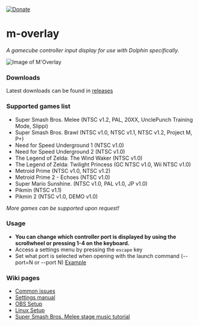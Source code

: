 [![Donate](https://img.shields.io/badge/Donate-PayPal-green.svg)](https://www.paypal.com/cgi-bin/webscr?cmd=_donations&business=VS3S4WHQMZEP6&currency_code=USD&source=url)

# m-overlay
*A gamecube controller input display for use with Dolphin specifically.*

![Image of M'Overlay](https://thumbs.gfycat.com/GraciousAlarmingAntbear-size_restricted.gif)

### Downloads

Latest downloads can be found in [releases](https://github.com/bkacjios/m-overlay/releases)

### Supported games list

* Super Smash Bros. Melee (NTSC v1.2, PAL, 20XX, UnclePunch Training Mode, Slippi)
* Super Smash Bros. Brawl (NTSC v1.0, NTSC v1.1, NTSC v1.2, Project M, P+)
* Need for Speed Underground 1 (NTSC v1.0)
* Need for Speed Underground 2 (NTSC v1.0)
* The Legend of Zelda: The Wind Waker (NTSC v1.0)
* The Legend of Zelda: Twilight Princess (GC NTSC v1.0, Wii NTSC v1.0)
* Metroid Prime (NTSC v1.0, NTSC v1.2)
* Metroid Prime 2 - Echoes (NTSC v1.0)
* Super Mario Sunshine. (NTSC v1.0, PAL v1.0, JP v1.0)
* Pikmin (NTSC v1.1)
* Pikmin 2 (NTSC v1.0, DEMO v1.0)

*More games can be supported upon request!*

### Usage

- **You can change which controller port is displayed by using the scrollwheel or pressing 1-4 on the keyboard.**
- Access a settings menu by pressing the `escape` key
- Set what port is selected when opening with the launch command (--port=N or --port N) [Example](https://i.imgur.com/f9AkS2q.png)

### Wiki pages

* [Common issues](https://github.com/bkacjios/m-overlay/wiki/Common-issues-and-solutions)
* [Settings manual](https://github.com/bkacjios/m-overlay/wiki/Settings-manual)
* [OBS Setup](https://github.com/bkacjios/m-overlay/wiki/OBS-Setup)
* [Linux Setup](https://github.com/bkacjios/m-overlay/wiki/Linux)
* [Super Smash Bros. Melee stage music tutorial](https://github.com/bkacjios/m-overlay/wiki/Stage-music-for-Project-Slippi)
